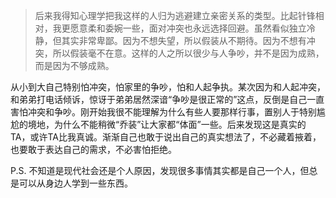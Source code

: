 > 后来我得知心理学把我这样的人归为逃避建立亲密关系的类型。比起针锋相对，我更愿意柔和委婉一些，面对冲突也永远选择回避。虽然看似独立冷静，但其实非常卑鄙。因为不想失望，所以假装从不期待。因为不想有冲突，所以假装毫不在意。这样的人之所以很少与人争吵，并不是因为成熟，而是因为不够成熟。

从小到大自己特别怕冲突，怕家里的争吵，怕和人起争执。某次因为和人起冲突，和弟弟打电话倾诉，惊讶于弟弟居然深谙“争吵是很正常的”这点，反倒是自己一直害怕冲突和争吵。刚开始我很不能理解为什么有些人要那样行事，置别人于特别尴尬的境地，为什么不能稍微“乔装”让大家都“体面”一些。后来发现这是真实的TA，或许TA比我真诚。渐渐自己也敢于说出自己的真实想法了，不必藏着掖着，也要敢于表达自己的需求，不必害怕拒绝。

P.S. 不知道是现代社会还是个人原因，发现很多事情其实都是自己一个人，但总是可以从身边人学到一些东西。